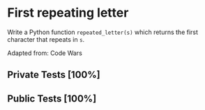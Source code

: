 # First repeating letter

Write a Python function `repeated_letter(s)` which returns the first character that repeats in `s`.


Adapted from: Code Wars
## Private Tests [100%]

## Public Tests [100%]
